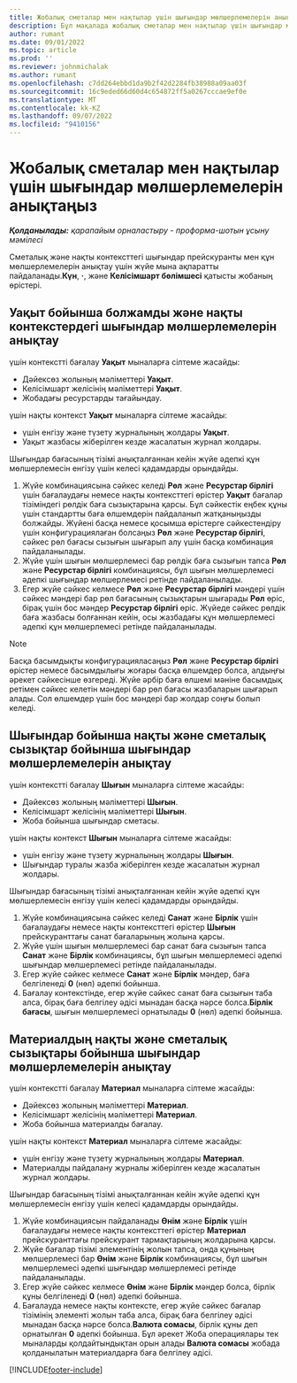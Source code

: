 ```yaml
---
title: Жобалық сметалар мен нақтылар үшін шығындар мөлшерлемелерін анықтаңыз
description: Бұл мақалада жобалық сметалар мен нақтылар үшін шығындар мөлшерлемелері қалай анықталатыны туралы ақпарат берілген.
author: rumant
ms.date: 09/01/2022
ms.topic: article
ms.prod: ''
ms.reviewer: johnmichalak
ms.author: rumant
ms.openlocfilehash: c7dd264ebbd1da9b2f42d2284fb38988a09aa03f
ms.sourcegitcommit: 16c9eded66d60d4c654872ff5a0267cccae9ef0e
ms.translationtype: MT
ms.contentlocale: kk-KZ
ms.lasthandoff: 09/07/2022
ms.locfileid: "9410156"
---
```

# <a name="determine-cost-rates-for-project-estimates-and-actuals"></a>Жобалық сметалар мен нақтылар үшін шығындар мөлшерлемелерін анықтаңыз

_**Қолданылады:** қарапайым орналастыру - проформа-шотын ұсыну мәмілесі_

Сметалық және нақты контексттегі шығындар прейскуранты мен құн мөлшерлемелерін анықтау үшін жүйе мына ақпаратты пайдаланады.**Күн**, **·**, және **Келісімшарт бөлімшесі** қатысты жобаның өрістері.

## <a name="determining-cost-rates-in-estimate-and-actual-contexts-for-time"></a>Уақыт бойынша болжамды және нақты контекстердегі шығындар мөлшерлемелерін анықтау

үшін контекстті бағалау **Уақыт** мыналарға сілтеме жасайды:

- Дәйексөз жолының мәліметтері **Уақыт**.
- Келісімшарт желісінің мәліметтері **Уақыт**.
- Жобадағы ресурстарды тағайындау.

үшін нақты контекст **Уақыт** мыналарға сілтеме жасайды:

- үшін енгізу және түзету журналының жолдары **Уақыт**.
- Уақыт жазбасы жіберілген кезде жасалатын журнал жолдары.

Шығындар бағасының тізімі анықталғаннан кейін жүйе әдепкі құн мөлшерлемесін енгізу үшін келесі қадамдарды орындайды.

1. Жүйе комбинациясына сәйкес келеді **Рөл** және **Ресурстар бірлігі** үшін бағалаудағы немесе нақты контексттегі өрістер **Уақыт** бағалар тізіміндегі рөлдік баға сызықтарына қарсы. Бұл сәйкестік еңбек құны үшін стандартты баға өлшемдерін пайдаланып жатқаныңызды болжайды. Жүйені басқа немесе қосымша өрістерге сәйкестендіру үшін конфигурациялаған болсаңыз **Рөл** және **Ресурстар бірлігі**, сәйкес рөл бағасы сызығын шығарып алу үшін басқа комбинация пайдаланылады.
1. Жүйе үшін шығын мөлшерлемесі бар рөлдік баға сызығын тапса **Рөл** және **Ресурстар бірлігі** комбинациясы, бұл шығын мөлшерлемесі әдепкі шығындар мөлшерлемесі ретінде пайдаланылады.
1. Егер жүйе сәйкес келмесе **Рөл** және **Ресурстар бірлігі** мәндері үшін сәйкес мәндері бар рөл бағасының сызықтарын шығарады **Рөл** өріс, бірақ үшін бос мәндер **Ресурстар бірлігі** өріс. Жүйеде сәйкес рөлдік баға жазбасы болғаннан кейін, осы жазбадағы құн мөлшерлемесі әдепкі құн мөлшерлемесі ретінде пайдаланылады.

> [!NOTE]
> Басқа басымдықты конфигурацияласаңыз **Рөл** және **Ресурстар бірлігі** өрістер немесе басымдылығы жоғары басқа өлшемдер болса, алдыңғы әрекет сәйкесінше өзгереді. Жүйе әрбір баға өлшемі мәніне басымдық ретімен сәйкес келетін мәндері бар рөл бағасы жазбаларын шығарып алады. Сол өлшемдер үшін бос мәндері бар жолдар соңғы болып келеді.

## <a name="determining-cost-rates-on-actual-and-estimate-lines-for-expense"></a>Шығындар бойынша нақты және сметалық сызықтар бойынша шығындар мөлшерлемелерін анықтау

үшін контекстті бағалау **Шығын** мыналарға сілтеме жасайды:

- Дәйексөз жолының мәліметтері **Шығын**.
- Келісімшарт желісінің мәліметтері **Шығын**.
- Жоба бойынша шығындар сметасы.

үшін нақты контекст **Шығын** мыналарға сілтеме жасайды:

- үшін енгізу және түзету журналының жолдары **Шығын**.
- Шығындар туралы жазба жіберілген кезде жасалатын журнал жолдары.

Шығындар бағасының тізімі анықталғаннан кейін жүйе әдепкі құн мөлшерлемесін енгізу үшін келесі қадамдарды орындайды.

1. Жүйе комбинациясына сәйкес келеді **Санат** және **Бірлік** үшін бағалаудағы немесе нақты контексттегі өрістер **Шығын** прейскуранттағы санат бағаларының жолына қарсы.
1. Жүйе үшін шығын мөлшерлемесі бар санат баға сызығын тапса **Санат** және **Бірлік** комбинациясы, бұл шығын мөлшерлемесі әдепкі шығындар мөлшерлемесі ретінде пайдаланылады.
1. Егер жүйе сәйкес келмесе **Санат** және **Бірлік** мәндер, баға белгіленеді **0** (нөл) әдепкі бойынша.
1. Бағалау контекстінде, егер жүйе сәйкес санат баға сызығын таба алса, бірақ баға белгілеу әдісі мынадан басқа нәрсе болса.**Бірлік бағасы**, шығын мөлшерлемесі орнатылады **0** (нөл) әдепкі бойынша.

## <a name="determining-cost-rates-on-actual-and-estimate-lines-for-material"></a>Материалдың нақты және сметалық сызықтары бойынша шығындар мөлшерлемелерін анықтау

үшін контекстті бағалау **Материал** мыналарға сілтеме жасайды:

- Дәйексөз жолының мәліметтері **Материал**.
- Келісімшарт желісінің мәліметтері **Материал**.
- Жоба бойынша материалды бағалау.

үшін нақты контекст **Материал** мыналарға сілтеме жасайды:

- үшін енгізу және түзету журналының жолдары **Материал**.
- Материалды пайдалану журналы жіберілген кезде жасалатын журнал жолдары.

Шығындар бағасының тізімі анықталғаннан кейін жүйе әдепкі құн мөлшерлемесін енгізу үшін келесі қадамдарды орындайды.

1. Жүйе комбинациясын пайдаланады **Өнім** және **Бірлік** үшін бағалаудағы немесе нақты контексттегі өрістер **Материал** прейскуранттағы прейскурант тармақтарының жолдарына қарсы.
1. Жүйе бағалар тізімі элементінің жолын тапса, онда құнының мөлшерлемесі бар **Өнім** және **Бірлік** комбинациясы, бұл шығын мөлшерлемесі әдепкі шығындар мөлшерлемесі ретінде пайдаланылады.
1. Егер жүйе сәйкес келмесе **Өнім** және **Бірлік** мәндер болса, бірлік құны белгіленеді **0** (нөл) әдепкі бойынша.
1. Бағалауда немесе нақты контексте, егер жүйе сәйкес бағалар тізімінің элементі жолын таба алса, бірақ баға белгілеу әдісі мынадан басқа нәрсе болса.**Валюта сомасы**, бірлік құны деп орнатылған **0** әдепкі бойынша. Бұл әрекет Жоба операциялары тек мыналарды қолдайтындықтан орын алады **Валюта сомасы** жобада қолданылатын материалдарға баға белгілеу әдісі.

[!INCLUDE[footer-include](../../includes/footer-banner.md)]
